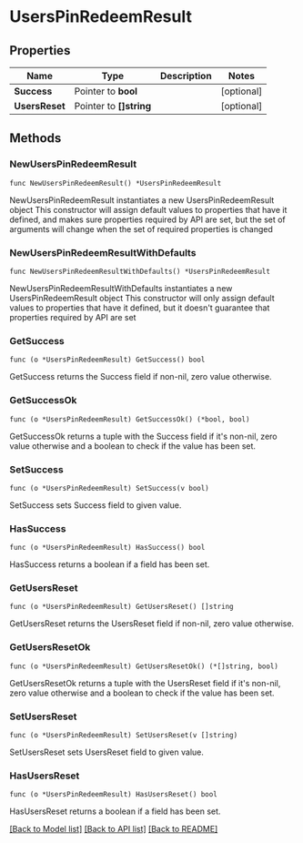 # UsersPinRedeemResult

## Properties

Name | Type | Description | Notes
------------ | ------------- | ------------- | -------------
**Success** | Pointer to **bool** |  | [optional] 
**UsersReset** | Pointer to **[]string** |  | [optional] 

## Methods

### NewUsersPinRedeemResult

`func NewUsersPinRedeemResult() *UsersPinRedeemResult`

NewUsersPinRedeemResult instantiates a new UsersPinRedeemResult object
This constructor will assign default values to properties that have it defined,
and makes sure properties required by API are set, but the set of arguments
will change when the set of required properties is changed

### NewUsersPinRedeemResultWithDefaults

`func NewUsersPinRedeemResultWithDefaults() *UsersPinRedeemResult`

NewUsersPinRedeemResultWithDefaults instantiates a new UsersPinRedeemResult object
This constructor will only assign default values to properties that have it defined,
but it doesn't guarantee that properties required by API are set

### GetSuccess

`func (o *UsersPinRedeemResult) GetSuccess() bool`

GetSuccess returns the Success field if non-nil, zero value otherwise.

### GetSuccessOk

`func (o *UsersPinRedeemResult) GetSuccessOk() (*bool, bool)`

GetSuccessOk returns a tuple with the Success field if it's non-nil, zero value otherwise
and a boolean to check if the value has been set.

### SetSuccess

`func (o *UsersPinRedeemResult) SetSuccess(v bool)`

SetSuccess sets Success field to given value.

### HasSuccess

`func (o *UsersPinRedeemResult) HasSuccess() bool`

HasSuccess returns a boolean if a field has been set.

### GetUsersReset

`func (o *UsersPinRedeemResult) GetUsersReset() []string`

GetUsersReset returns the UsersReset field if non-nil, zero value otherwise.

### GetUsersResetOk

`func (o *UsersPinRedeemResult) GetUsersResetOk() (*[]string, bool)`

GetUsersResetOk returns a tuple with the UsersReset field if it's non-nil, zero value otherwise
and a boolean to check if the value has been set.

### SetUsersReset

`func (o *UsersPinRedeemResult) SetUsersReset(v []string)`

SetUsersReset sets UsersReset field to given value.

### HasUsersReset

`func (o *UsersPinRedeemResult) HasUsersReset() bool`

HasUsersReset returns a boolean if a field has been set.


[[Back to Model list]](../README.md#documentation-for-models) [[Back to API list]](../README.md#documentation-for-api-endpoints) [[Back to README]](../README.md)


